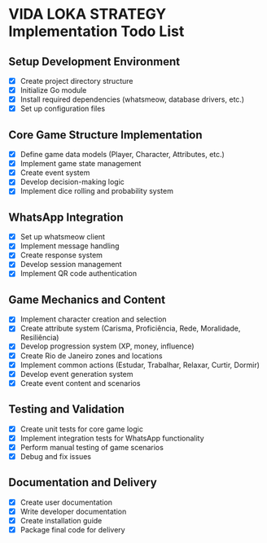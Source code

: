 # VIDA LOKA STRATEGY Implementation Todo List

## Setup Development Environment
- [x] Create project directory structure
- [x] Initialize Go module
- [x] Install required dependencies (whatsmeow, database drivers, etc.)
- [x] Set up configuration files

## Core Game Structure Implementation
- [x] Define game data models (Player, Character, Attributes, etc.)
- [x] Implement game state management
- [x] Create event system
- [x] Develop decision-making logic
- [x] Implement dice rolling and probability system

## WhatsApp Integration
- [x] Set up whatsmeow client
- [x] Implement message handling
- [x] Create response system
- [x] Develop session management
- [x] Implement QR code authentication

## Game Mechanics and Content
- [x] Implement character creation and selection
- [x] Create attribute system (Carisma, Proficiência, Rede, Moralidade, Resiliência)
- [x] Develop progression system (XP, money, influence)
- [x] Create Rio de Janeiro zones and locations
- [x] Implement common actions (Estudar, Trabalhar, Relaxar, Curtir, Dormir)
- [x] Develop event generation system
- [x] Create event content and scenarios

## Testing and Validation
- [x] Create unit tests for core game logic
- [x] Implement integration tests for WhatsApp functionality
- [x] Perform manual testing of game scenarios
- [x] Debug and fix issues

## Documentation and Delivery
- [x] Create user documentation
- [x] Write developer documentation
- [x] Create installation guide
- [x] Package final code for delivery
